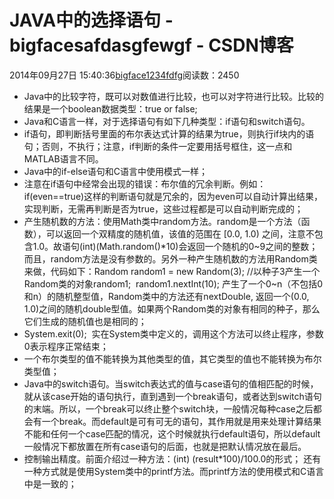 # JAVA中的选择语句 - bigfacesafdasgfewgf - CSDN博客





2014年09月27日 15:40:36[bigface1234fdfg](https://me.csdn.net/puqutogether)阅读数：2450








- Java中的比较字符，既可以对数值进行比较，也可以对字符进行比较。比较的结果是一个boolean数据类型：true or false;
- Java和C语言一样，对于选择语句有如下几种类型：if语句和switch语句。
- if语句，即判断括号里面的布尔表达式计算的结果为true，则执行if块内的语句；否则，不执行；注意，if判断的条件一定要用括号框住，这一点和MATLAB语言不同。
- Java中的if-else语句和C语言中使用模式一样；
- 注意在if语句中经常会出现的错误：布尔值的冗余判断。例如：if(even==true)这样的判断语句就是冗余的，因为even可以自动计算出结果，实现判断，无需再判断是否为true，这些过程都是可以自动判断完成的；
- 产生随机数的方法：使用Math类中random方法。random是一个方法（函数），可以返回一个双精度的随机值，该值的范围在 [0.0, 1.0) 之间，注意不包含1.0。故语句(int)(Math.random()*10)会返回一个随机的0~9之间的整数；而且，random方法是没有参数的。另外一种产生随机数的方法用Random类来做，代码如下：Random random1 = new Random(3); //以种子3产生一个Random类的对象random1;
  random1.nextInt(10); 产生了一个0~n（不包括0和n）的随机整型值，Random类中的方法还有nextDouble, 返回一个(0.0, 1.0)之间的随机double型值。如果两个Random类的对象有相同的种子，那么它们生成的随机值也是相同的；
- System.exit(0);  实在System类中定义的，调用这个方法可以终止程序，参数0表示程序正常结束；
- 一个布尔类型的值不能转换为其他类型的值，其它类型的值也不能转换为布尔类型值；
- Java中的switch语句。当switch表达式的值与case语句的值相匹配的时候，就从该case开始的语句执行，直到遇到一个break语句，或者达到switch语句的末端。所以，一个break可以终止整个switch块，一般情况每种case之后都会有一个break。而default是可有可无的语句，其作用就是用来处理计算结果不能和任何一个case匹配的情况，这个时候就执行default语句，所以default一般情况下都放置在所有case语句的后面，也就是把默认情况放在最后。
- 控制输出精度。前面介绍过一种方法：(int) (result*100)/100.0的形式； 还有一种方式就是使用System类中的printf方法。而printf方法的使用模式和C语言中是一致的；




